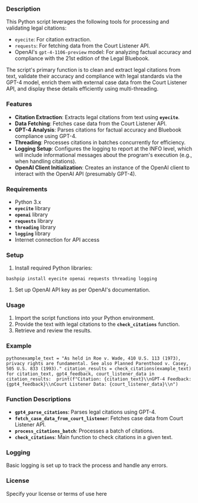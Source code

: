 ### **Description**

This Python script leverages the following tools for processing and validating legal citations:

- `eyecite`: For citation extraction.
- `requests`: For fetching data from the Court Listener API.
- OpenAI's `gpt-4-1106-preview` model: For analyzing factual accuracy and compliance with the 21st edition of the Legal Bluebook.

The script's primary function is to clean and extract legal citations from text, validate their accuracy and compliance with legal standards via the GPT-4 model, enrich them with external case data from the Court Listener API, and display these details efficiently using multi-threading.

### **Features**

- **Citation Extraction**: Extracts legal citations from text using **`eyecite`**.
- **Data Fetching**: Fetches case data from the Court Listener API.
- **GPT-4 Analysis**: Parses citations for factual accuracy and Bluebook compliance using GPT-4.
- **Threading**: Processes citations in batches concurrently for efficiency.
- **Logging Setup**: Configures the logging to report at the INFO level, which will include informational messages about the program's execution (e.g., when handling citations).
- **OpenAI Client Initialization**: Creates an instance of the OpenAI client to interact with the OpenAI API (presumably GPT-4).

### **Requirements**

- Python 3.x
- **`eyecite`** library
- **`openai`** library
- **`requests`** library
- **`threading`** library
- **`logging`** library
- Internet connection for API access

### **Setup**

1. Install required Python libraries:

`bashpip install eyecite openai requests threading logging`

1. Set up OpenAI API key as per OpenAI's documentation.

### **Usage**

1. Import the script functions into your Python environment.
2. Provide the text with legal citations to the **`check_citations`** function.
3. Retrieve and review the results.

### **Example**

`pythonexample_text = "As held in Roe v. Wade, 410 U.S. 113 (1973), privacy rights are fundamental. See also Planned Parenthood v. Casey, 505 U.S. 833 (1993)." citation_results = check_citations(example_text) for citation_text, gpt4_feedback, court_listener_data in citation_results:  print(f"Citation: {citation_text}\\nGPT-4 Feedback: {gpt4_feedback}\\nCourt Listener Data: {court_listener_data}\\n")`

### **Function Descriptions**

- **`gpt4_parse_citations`**: Parses legal citations using GPT-4.
- **`fetch_case_data_from_court_listener`**: Fetches case data from Court Listener API.
- **`process_citations_batch`**: Processes a batch of citations.
- **`check_citations`**: Main function to check citations in a given text.

### **Logging**

Basic logging is set up to track the process and handle any errors.

### **License**

Specify your license or terms of use here
